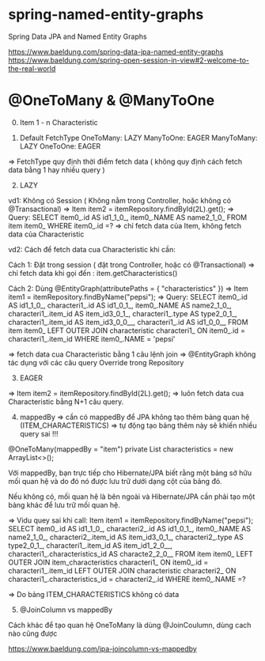 # spring-named-entity-graphs
Spring Data JPA and Named Entity Graphs

https://www.baeldung.com/spring-data-jpa-named-entity-graphs
https://www.baeldung.com/spring-open-session-in-view#2-welcome-to-the-real-world

# @OneToMany & @ManyToOne

0. Item 1 - n Characteristic

1. Default FetchType
OneToMany: LAZY
ManyToOne: EAGER
ManyToMany: LAZY
OneToOne: EAGER

=> FetchType quy định thời điểm fetch data ( không quy định cách fetch data bằng 1 hay nhiều query )

2. LAZY

vd1: Không có Session ( Không nằm trong Controller, hoặc không có @Transactional)
=> Item item2 = itemRepository.findById(2L).get();
=> Query:
SELECT
	item0_.id AS id1_1_0_,
	item0_.NAME AS name2_1_0_ 
FROM
	item item0_ 
WHERE
	item0_.id =? 
=> chỉ fetch data của Item, không fetch data của Characteristic

vd2: Cách để fetch data cua Characteristic khi cần:

Cách 1: Đặt trong session ( đặt trong Controller, hoặc có @Transactional)
=> chỉ fetch data khi gọi đến : item.getCharacteristics()

Cách 2: Dùng @EntityGraph(attributePaths = { "characteristics" })
=> Item item1 = itemRepository.findByName("pepsi");
=> Query:
SELECT
	item0_.id AS id1_1_0_,
	characteri1_.id AS id1_0_1_,
	item0_.NAME AS name2_1_0_,
	characteri1_.item_id AS item_id3_0_1_,
	characteri1_.type AS type2_0_1_,
	characteri1_.item_id AS item_id3_0_0__,
	characteri1_.id AS id1_0_0__ 
FROM
	item item0_
	LEFT OUTER JOIN characteristic characteri1_ ON item0_.id = characteri1_.item_id 
WHERE
	item0_.NAME = 'pepsi'

=> fetch data cua Characteristic bằng 1 câu lệnh join
=> @EntityGraph không tác dụng với các câu query Override trong Repository

3. EAGER

=> Item item2 = itemRepository.findById(2L).get();
=> luôn fetch data cua Characteristic bằng N+1 câu query. 

4. mappedBy
=> cần có mappedBy để JPA không tạo thêm bảng quan hệ (ITEM_CHARACTERISTICS)
=> tự động tạo bảng thêm này sẽ khiến nhiều query sai !!!

@OneToMany(mappedBy = "item")
 private List<Characteristic> characteristics = new ArrayList<>();

Với mappedBy, bạn trực tiếp cho Hibernate/JPA biết rằng một bảng sở hữu mối quan hệ và do đó nó được lưu trữ dưới dạng cột của bảng đó.

Nếu không có, mối quan hệ là bên ngoài và Hibernate/JPA cần phải tạo một bảng khác để lưu trữ mối quan hệ.

=> Vidu quey sai khi call: Item item1 = itemRepository.findByName("pepsi");
SELECT
	item0_.id AS id1_1_0_,
	characteri2_.id AS id1_0_1_,
	item0_.NAME AS name2_1_0_,
	characteri2_.item_id AS item_id3_0_1_,
	characteri2_.type AS type2_0_1_,
	characteri1_.item_id AS item_id1_2_0__,
	characteri1_.characteristics_id AS characte2_2_0__ 
FROM
	item item0_
	LEFT OUTER JOIN item_characteristics characteri1_ ON item0_.id = characteri1_.item_id
	LEFT OUTER JOIN characteristic characteri2_ ON characteri1_.characteristics_id = characteri2_.id 
WHERE
	item0_.NAME =?
	
=> Do bảng 	ITEM_CHARACTERISTICS không có data

5. @JoinColumn vs mappedBy

Cách khác để tạo quan hệ OneToMany là dùng @JoinCoulumn, dùng cach nào cũng được

https://www.baeldung.com/jpa-joincolumn-vs-mappedby
